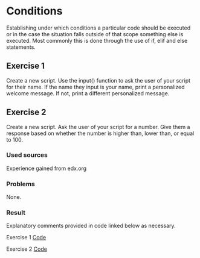 # Conditions
Establishing under which conditions a particular code should be executed or in the case the situation falls outside of that scope something else is executed.
Most commonly this is done through the use of if, elif and else statements.

## Exercise 1
Create a new script.
Use the input() function to ask the user of your script for their name. If the name they input is your name, print a personalized welcome message. If not, print a different personalized message.

## Exercise 2
Create a new script.
Ask the user of your script for a number. Give them a response based on whether the number is higher than, lower than, or equal to 100.

### Used sources 

Experience gained from edx.org

### Problems
None.

### Result 
Explanatory comments provided in code linked below as necessary.  

Exercise 1 [Code](prg_scripts/prg05.1.py)  

Exercise 2 [Code](prg_scripts/prg05.2.py)  
